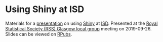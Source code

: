 # Using Shiny at ISD

Materials for a [presentation](https://rss.org.uk/news-publication/news-publications/2019/section-group-reports-(1)/glasgow-local-group-meeting-transforming-health-an/) on using [Shiny](https://shiny.rstudio.com/) at [ISD](https://www.isdscotland.org/). Presented at the [Royal Statistical Society (RSS) Glasgow local group](https://sites.google.com/site/rssglasgow/) meeting on 2019-09-26. Slides can be viewed on [RPubs](https://rpubs.com/jackhannah95/shiny-isd).
